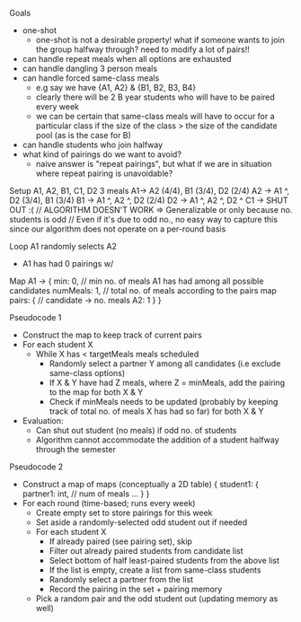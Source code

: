 Goals
- one-shot 
	- one-shot is not a desirable property! what if someone wants to join the group halfway through? need to modify a lot of pairs!! 
- can handle repeat meals when all options are exhausted
- can handle dangling 3 person meals
- can handle forced same-class meals 
	- e.g say we have {A1, A2} & {B1, B2, B3, B4}
	- clearly there will be 2 B year students who will have to be paired every week
	- we can be certain that same-class meals will have to occur for a particular class if the size of the class > the size of the candidate pool (as is the case for B)
- can handle students who join halfway
- what kind of pairings do we want to avoid?
	- naive answer is "repeat pairings", but what if we are in situation where repeat pairing is unavoidable? 

Setup
A1, A2, B1, C1, D2
3 meals
A1-> A2 (4/4), B1 (3/4), D2 (2/4)
A2 -> A1 ^, D2 (3/4), B1 (3/4) 
B1 -> A1 ^, A2 ^, D2 (2/4)
D2 -> A1 ^, A2 ^, D2 ^
C1 -> SHUT OUT :(
// ALGORITHM DOESN'T WORK => Generalizable or only because no. students is odd
// Even if it's due to odd no., no easy way to capture this since our algorithm does not operate on a per-round basis

Loop
A1 randomly selects A2
- A1 has had 0 pairings w/ 

Map
A1 -> {
	min: 0, // min no. of meals A1 has had among all possible candidates
	numMeals: 1, // total no. of meals according to the pairs map
	pairs: { // candidate -> no. meals
		A2: 1 
	}
}

Pseudocode 1
- Construct the map to keep track of current pairs
- For each student X
	- While X has < targetMeals meals scheduled
		- Randomly select a partner Y among all candidates (i.e exclude same-class options)
		- If X & Y have had Z meals, where Z = minMeals, add the pairing to the map for both X & Y
		- Check if minMeals needs to be updated (probably by keeping track of total no. of meals X has had so far) for both X & Y
- Evaluation:
	- Can shut out student (no meals) if odd no. of students 
	- Algorithm cannot accommodate the addition of a student halfway through the semester
		
Pseudocode 2
- Construct a map of maps (conceptually a 2D table)
{
	student1: {
		partner1: int, // num of meals 
		...
	}
}
- For each round (time-based; runs every week)
	- Create empty set to store pairings for this week
	- Set aside a randomly-selected odd student out if needed
	- For each student X
	 	- If already paired (see pairing set), skip
		- Filter out already paired students from candidate list 
		- Select bottom of half least-paired students from the above list 
		- If the list is empty, create a list from same-class students 
		- Randomly select a partner from the list 
		- Record the pairing in the set + pairing memory
	- Pick a random pair and the odd student out (updating memory as well)
		
		
		